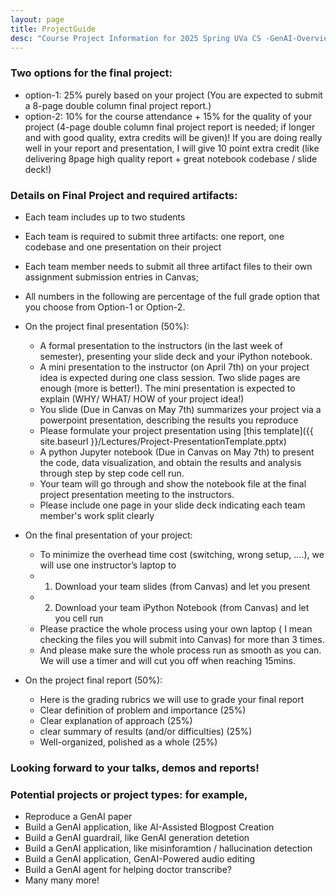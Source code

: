 ```yaml
---
layout: page
title: ProjectGuide
desc: "Course Project Information for 2025 Spring UVa CS -GenAI-Overview"
---
```



### Two options for the final project: 
  + option-1: 25% purely based on your project (You are expected to submit a 8-page double column final project report.) 
  + option-2:  10% for the course attendance + 15% for the quality of your project (4-page double column final project report is needed; if longer and with good quality, extra credits will be given)!  If you are doing really well in your report and presentation, I will give 10 point extra credit (like delivering 8page high quality report + great notebook codebase / slide deck!)



### Details on Final Project and required artifacts: 

+ Each team includes up to two students 
+ Each team is required to submit three artifacts: one report, one codebase and one presentation on their project
+ Each team member needs to submit all three artifact files to their own assignment submission entries in Canvas; 

+ All numbers in the following are percentage of the full grade option that you choose from Option-1 or Option-2. 

+ On the project final presentation (50%): 
  - A formal presentation to the instructors (in the last week of semester), presenting your slide deck and your iPython notebook. 
  - A mini presentation to the instructor (on April 7th) on your project idea is expected during one class session. Two slide pages are enough (more is better!). The mini presentation is expected to explain  (WHY/ WHAT/ HOW of your project idea!)
  - You slide (Due in Canvas on May 7th) summarizes your project via a powerpoint presentation, describing the results you reproduce 
  - Please formulate your project presentation using [this template]({{ site.baseurl }}/Lectures/Project-PresentationTemplate.pptx)
  - A python Jupyter notebook (Due in Canvas on May 7th) to present the code, data visualization, and obtain the results and analysis through step by step code cell run. 
  - Your team will go through and show the notebook file at the final project presentation meeting to the instructors. 
  - Please include one page in your slide deck indicating each team member's work split clearly 


+ On the final presentation of your project: 
  - To minimize the overhead time cost (switching, wrong setup, ….), we will use one instructor’s laptop to
  - 1. Download your team slides (from Canvas) and let you present
  - 2. Download your team iPython Notebook (from Canvas) and let you cell run
  - Please practice the whole process using your own laptop ( I mean checking the files you will submit into Canvas) for more than 3 times.
  - And please make sure the whole process run as smooth as you can. We will use a timer and will cut you off when reaching 15mins.


+ On the project final report (50%): 
  - Here is the grading rubrics we will use to grade your final report 
  - Clear definition of problem and importance (25%)
  - Clear explanation of approach (25%)
  - clear summary of results (and/or difficulties) (25%)
  - Well-organized, polished as a whole (25%) 


### Looking forward to your talks, demos and reports! 

### Potential projects or project types: for example, 
- Reproduce a GenAI paper 
- Build a GenAI application, like AI-Assisted Blogpost Creation  
- Build a GenAI guardrail, like GenAI generation detetion 
- Build a GenAI application, like misinforamtion / hallucination detection 
- Build a GenAI application, GenAI-Powered audio editing
- Build a GenAI agent for helping doctor transcribe? 
- Many many more! 



